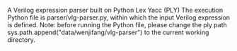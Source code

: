 A Verilog expression parser built on Python Lex Yacc (PLY)
The execution Python file is parser/vlg-parser.py, within which the input Verilog expression is defined.
Note: before running the Python file, please change the ply path sys.path.append("data/wenjifang/vlg-parser") to the current working directory.